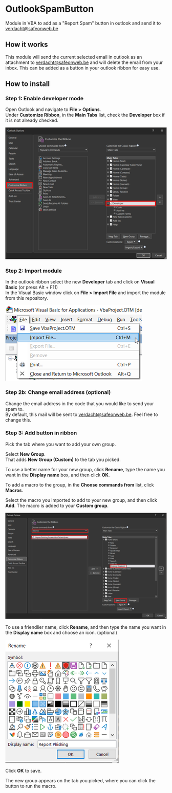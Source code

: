 # OutlookSpamButton
Module in VBA to add as a "Report Spam" button in outlook and send it to verdacht@safeonweb.be

## How it works
This module will send the current selected email in outlook as an attachment to verdacht@safeonweb.be and will delete the email from your inbox. This can be added as a button in your outlook ribbon for easy use.

## How to install

### Step 1: Enable developer mode
Open Outlook and navigate to **File > Options**.  
Under **Customize Ribbon**, in the **Main Tabs** list, check the **Developer** box if it is not already checked.

![Outlook Options](https://github.com/T0nyMacaroni/OutlookSpamButton/blob/main/images/1-outlookoptions.png?raw=true) 

### Step 2: Import module
In the outlook ribbon select the new **Developer** tab and click on **Visual Basic** (or press Alt + F11)  
In the Visual Basic window click on **File > Import File** and import the module from this repository.  

![Import Module](https://github.com/T0nyMacaroni/OutlookSpamButton/blob/main/images/2-importmodule.png?raw=true)  

### Step 2b: Change email address (optional)
Change the email address in the code that you would like to send your spam to.  
By default, this mail will be sent to verdacht@safeonweb.be. Feel free to change this.

### Step 3: Add button in ribbon
Pick the tab where you want to add your own group. 

Select **New Group**.  
That adds **New Group (Custom)** to the tab you picked.

To use a better name for your new group, click **Rename**, type the name you want in the **Display name** box, and then click **OK**.  

To add a macro to the group, in the **Choose commands from** list, click **Macros**.

Select the macro you imported to add to your new group, and then click **Add**. The macro is added to your **Custom group**.

![Import Module](https://github.com/T0nyMacaroni/OutlookSpamButton/blob/main/images/3-customizeribbon.png?raw=true) 

To use a friendlier name, click **Rename**, and then type the name you want in the **Display name** box and choose an icon. (optional)

![Rename](https://github.com/T0nyMacaroni/OutlookSpamButton/blob/main/images/4-rename.png?raw=true) 

Click **OK** to save.

The new group appears on the tab you picked, where you can click the button to run the macro. 